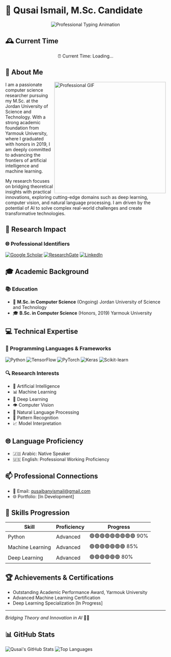 # 👋 Qusai Ismail, M.Sc. Candidate

<div align="center">
  <img src="https://readme-typing-svg.demolab.com?font=Fira+Code&pause=1000&color=2C6FFF&center=true&width=600&lines=Computer+Science+Researcher;AI+%26+Machine+Learning+Innovator;Deep+Learning+%7C+Computer+Vision+%7C+NLP" alt="Professional Typing Animation" />
</div>

## 🕰️ Current Time
<div align="center">
  <script>
    function updateClock() {
      const now = new Date();
      const timeString = now.toLocaleTimeString('en-US', { 
        hour: '2-digit', 
        minute: '2-digit', 
        second: '2-digit', 
        hour12: true 
      });
      document.getElementById('clock').textContent = `⏰ Current Time: ${timeString}`;
    }
    setInterval(updateClock, 1000);
    updateClock();
  </script>
  <p id="clock">⏰ Current Time: Loading...</p>
</div>
 
##  👤 About Me
<img align="right" width="350" src="https://cdn.dribbble.com/users/1162077/screenshots/3848914/programmer.gif" alt="Professional GIF">

I am a passionate computer science researcher pursuing my M.Sc. at the Jordan University of Science and Technology. With a strong academic foundation from Yarmouk University, where I graduated with honors in 2019, I am deeply committed to advancing the frontiers of artificial intelligence and machine learning.

My research focuses on bridging theoretical insights with practical innovations, exploring cutting-edge domains such as deep learning, computer vision, and natural language processing. I am driven by the potential of AI to solve complex real-world challenges and create transformative technologies.

## 🔬 Research Impact
### 🌐 Professional Identifiers
[![Google Scholar](https://img.shields.io/badge/Google%20Scholar-Citations-4285F4?style=for-the-badge&logo=google-scholar&logoColor=white)](https://scholar.google.com/citations?hl=ar&user=lgQufw4AAAAJ)
[![ResearchGate](https://img.shields.io/badge/ResearchGate-Profile-00CCBB?style=for-the-badge&logo=researchgate&logoColor=white)](https://www.researchgate.net/profile/Qusai-Ismail)
[![LinkedIn](https://img.shields.io/badge/LinkedIn-Connect-0077B5?style=for-the-badge&logo=linkedin&logoColor=white)](https://www.linkedin.com/in/qusai-ismail)

## 🎓 Academic Background
### 📚 Education
- 🏫 **M.Sc. in Computer Science** (Ongoing)
  Jordan University of Science and Technology
- 🎓 **B.Sc. in Computer Science** (Honors, 2019)
  Yarmouk University

## 💻 Technical Expertise
### 🚀 Programming Languages & Frameworks
![Python](https://img.shields.io/badge/-Python-3776AB?style=flat-square&logo=python&logoColor=white)
![TensorFlow](https://img.shields.io/badge/-TensorFlow-FF6F00?style=flat-square&logo=tensorflow&logoColor=white)
![PyTorch](https://img.shields.io/badge/-PyTorch-EE4C2C?style=flat-square&logo=pytorch&logoColor=white)
![Keras](https://img.shields.io/badge/-Keras-D00000?style=flat-square&logo=keras&logoColor=white)
![Scikit-learn](https://img.shields.io/badge/-Scikit--learn-F7931E?style=flat-square&logo=scikit-learn&logoColor=white)

### 🔍 Research Interests
- 🤖 Artificial Intelligence
- 📊 Machine Learning
- 🧠 Deep Learning
- 👁️ Computer Vision
- 💬 Natural Language Processing
- 🔬 Pattern Recognition
- 📈 Model Interpretation

## 🌐 Language Proficiency
- 🇯🇴 Arabic: Native Speaker
- 🇺🇸 English: Professional Working Proficiency

## 📫 Professional Connections
- 📧 Email: qusaibanyismail@gmail.com
- 🌐 Portfolio: [In Development]

## 🌟 Skills Progression
| Skill | Proficiency | Progress |
|-------|-------------|----------|
| Python | Advanced | 🟢🟢🟢🟢🟢🟢🟢🟢🟢 90% |
| Machine Learning | Advanced | 🟢🟢🟢🟢🟢🟢🟢 85% |
| Deep Learning | Advanced | 🟢🟢🟢🟢🟢🟢 80% |

## 🏆 Achievements & Certifications
- Outstanding Academic Performance Award, Yarmouk University
- Advanced Machine Learning Certification
- Deep Learning Specialization [In Progress]

---
*Bridging Theory and Innovation in AI* 🧠✨

## 📊 GitHub Stats
![Qusai's GitHub Stats](https://github-readme-stats.vercel.app/api?username=qusai-ismail&show_icons=true&theme=radical)
![Top Languages](https://github-readme-stats.vercel.app/api/top-langs/?username=qusai-ismail&layout=compact&theme=radical)
